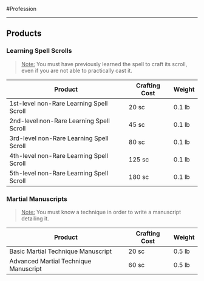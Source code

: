#Profession 
- - -
## Products

### Learning Spell Scrolls
><u>Note:</u> You must have previously learned the spell to craft its scroll, even if you are not able to practically cast it.  

| **Product**                              | **Crafting Cost** | **Weight** |
| ---------------------------------------- | ----------------- | ---------- |
| 1st-level non-Rare Learning Spell Scroll | 20 sc             | 0.1 lb     |
| 2nd-level non-Rare Learning Spell Scroll | 45 sc             | 0.1 lb     |
| 3rd-level non-Rare Learning Spell Scroll | 80 sc             | 0.1 lb     |
| 4th-level non-Rare Learning Spell Scroll | 125 sc            | 0.1 lb     |
| 5th-level non-Rare Learning Spell Scroll | 180 sc            | 0.1 lb     |
### Martial Manuscripts
><u>Note:</u> You must know a technique in order to write a manuscript detailing it.

| **Product**                              | **Crafting Cost** | **Weight** |
| ---------------------------------------- | ----------------- | ---------- |
| Basic Martial Technique Manuscript       | 20 sc             | 0.5 lb     |
| Advanced Martial Technique Manuscript    | 60 sc             | 0.5 lb     |
 